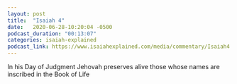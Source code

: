 ```yaml
---
layout: post
title:  "Isaiah 4"
date:   2020-06-28-10:20:04 -0500
podcast_duration: "00:13:07"
categories: isaiah-explained
podcast_link: https://www.isaiahexplained.com/media/commentary/Isaiah4.mp3
---
```

In his Day of Judgment Jehovah preserves alive those whose names are inscribed in the Book of Life
